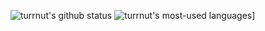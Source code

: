 ![turrnut's github status](https://github-readme-stats.vercel.app/api?username=turrnut&layout=compact)
![turrnut's most-used languages](https://github-readme-stats.vercel.app/api/top-langs/?username=turrnut&layout=compact)]
